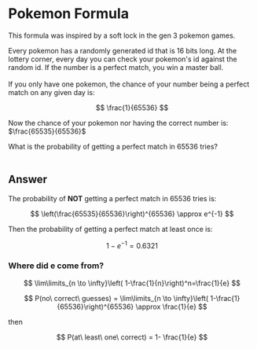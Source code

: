 # Pokemon Formula

This formula was inspired by a soft lock in the gen 3 pokemon games.

Every pokemon has a randomly generated id that is 16 bits long.
At the lottery corner, every day you can check your pokemon's id against the random id.
If the number is a perfect match, you win a master ball.<br><br>
If you only have one pokemon, the chance of your number being a perfect match on any given day is:

$$
\frac{1}{65536}
$$

Now the chance of your pokemon nor having the correct number is: $\frac{65535}{65536}$

What is the probability of getting a perfect match in 65536 tries?<br><br>

## Answer

The probability of **NOT** getting a perfect match in 65536 tries is:

$$
\left(\frac{65535}{65536}\right)^{65536} \approx e^{-1}
$$

Then the probability of getting a perfect match at least once is:

$$
1-e^{-1}=0.6321
$$

### Where did e come from?

$$
\lim\limits_{n \to \infty}\left( 1-\frac{1}{n}\right)^n=\frac{1}{e}
$$

$$
P(no\ correct\ guesses) = \lim\limits_{n \to \infty}\left( 1-\frac{1}{65536}\right)^{65536} \approx \frac{1}{e}
$$

then

$$
P(at\ least\ one\ correct) = 1- \frac{1}{e}
$$
